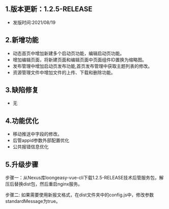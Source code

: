 ## 1.版本更新：1.2.5-RELEASE
- 发版时间:2021/08/19

## 2.新增功能
- 动态首页中增加新建多个启动页功能，编辑启动页功能。
- 增加编辑页面，将新建页面和编辑页面中页面组件ID置换为缩略图。
- 发布管理中增加启动页发布功能,首页发布管理中获取主题列表的修改。
- 资源管理文件中增加文件的上传、下载和删除功能。

## 3.缺陷修复
- 无

## 4.功能优化
- 移动推送中字段的修改。
- 后管appid参数外部配置优化
- 公共报错信息优化

## 5.升级步骤
步骤一：从Nexus库loongeasy-vue-cli下载1.2.5-RELEASE技术后管服务包，解压后替换dist包，然后重启nginx服务。

步骤二: 如果需要使用新报文格式，在dist文件夹中的config.js中，修改参数standardMessage为true。 

